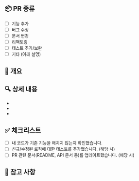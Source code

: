 ## 📦 PR 종류

- [ ] 기능 추가
- [ ] 버그 수정
- [ ] 문서 변경
- [ ] 리팩토링
- [ ] 테스트 추가/보완
- [ ] 기타 (아래 설명)

## 📝 개요

<!-- 이 PR이 어떤 내용을 다루는지 한 문장으로 설명해주세요. -->

## 🔍 상세 내용

<!-- 주요 구현/변경 사항을 리스트로 작성해주세요. -->
- 
- 
- 

## ✅ 체크리스트

- [ ] 내 코드가 기존 기능을 해치지 않는지 확인했습니다.
- [ ] 신규/수정된 로직에 대한 테스트를 추가했습니다. (해당 시)
- [ ] PR 관련 문서(README, API 문서 등)를 업데이트했습니다. (해당 시)

## 🚨 참고 사항

<!-- 리뷰어가 참고해야 할 추가 사항, 이슈번호, 특이사항 등 자유롭게 작성해주세요. -->



